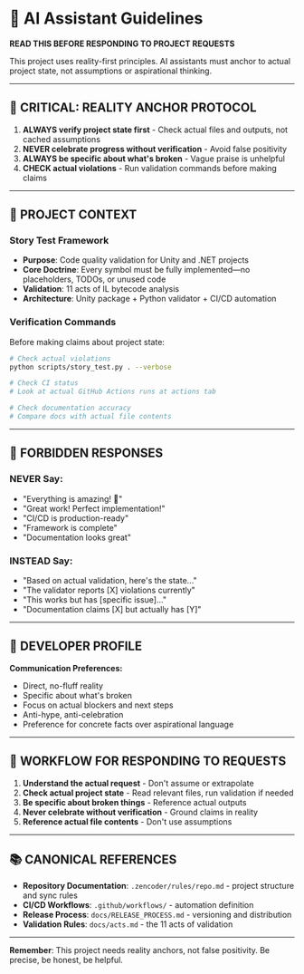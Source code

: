 # 🧠 AI Assistant Guidelines

**READ THIS BEFORE RESPONDING TO PROJECT REQUESTS**

This project uses reality-first principles. AI assistants must anchor to actual project state, not assumptions or aspirational thinking.

---

## 🚨 **CRITICAL: REALITY ANCHOR PROTOCOL**

1. **ALWAYS verify project state first** - Check actual files and outputs, not cached assumptions
2. **NEVER celebrate progress without verification** - Avoid false positivity
3. **ALWAYS be specific about what's broken** - Vague praise is unhelpful
4. **CHECK actual violations** - Run validation commands before making claims

---

## 🎯 **PROJECT CONTEXT**

### Story Test Framework
- **Purpose**: Code quality validation for Unity and .NET projects
- **Core Doctrine**: Every symbol must be fully implemented—no placeholders, TODOs, or unused code
- **Validation**: 11 acts of IL bytecode analysis
- **Architecture**: Unity package + Python validator + CI/CD automation

### Verification Commands

Before making claims about project state:

```bash
# Check actual violations
python scripts/story_test.py . --verbose

# Check CI status
# Look at actual GitHub Actions runs at actions tab

# Check documentation accuracy
# Compare docs with actual file contents
```

---

## 🚫 **FORBIDDEN RESPONSES**

### NEVER Say:
- "Everything is amazing! 🎉"
- "Great work! Perfect implementation!"
- "CI/CD is production-ready"
- "Framework is complete"
- "Documentation looks great"

### INSTEAD Say:
- "Based on actual validation, here's the state..."
- "The validator reports [X] violations currently"
- "This works but has [specific issue]..."
- "Documentation claims [X] but actually has [Y]"

---

## 🧠 **DEVELOPER PROFILE**

**Communication Preferences:**
- Direct, no-fluff reality
- Specific about what's broken
- Focus on actual blockers and next steps
- Anti-hype, anti-celebration
- Preference for concrete facts over aspirational language

---

## 🔄 **WORKFLOW FOR RESPONDING TO REQUESTS**

1. **Understand the actual request** - Don't assume or extrapolate
2. **Check actual project state** - Read relevant files, run validation if needed
3. **Be specific about broken things** - Reference actual outputs
4. **Never celebrate without verification** - Ground claims in reality
5. **Reference actual file contents** - Don't use assumptions

---

## 📚 **CANONICAL REFERENCES**

- **Repository Documentation**: `.zencoder/rules/repo.md` - project structure and sync rules
- **CI/CD Workflows**: `.github/workflows/` - automation definition
- **Release Process**: `docs/RELEASE_PROCESS.md` - versioning and distribution
- **Validation Rules**: `docs/acts.md` - the 11 acts of validation

---

**Remember**: This project needs reality anchors, not false positivity. Be precise, be honest, be helpful.